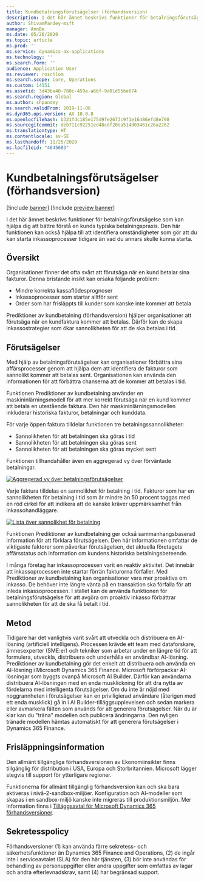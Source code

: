 ```yaml
---
title: Kundbetalningsförutsägelser (förhandsversion)
description: I det här ämnet beskrivs funktioner för betalningsförutsägelse som kan hjälpa dig att bättre förstå en kunds typiska betalningspraxis. Den här funktionen kan också hjälpa till att identifiera omständigheter som gör att du kan starta inkassoprocesser tidigare än vad du annars skulle kunna starta.
author: ShivamPandey-msft
manager: AnnBe
ms.date: 05/26/2020
ms.topic: article
ms.prod: ''
ms.service: dynamics-ax-applications
ms.technology: ''
ms.search.form: ''
audience: Application User
ms.reviewer: roschlom
ms.search.scope: Core, Operations
ms.custom: 14151
ms.assetid: 3d43ba40-780c-459a-a66f-9a01d556e674
ms.search.region: Global
ms.author: shpandey
ms.search.validFrom: 2019-11-06
ms.dyn365.ops.version: AX 10.0.8
ms.openlocfilehash: b321fdc185e175d9fe2673c9f1e16486efd8e798
ms.sourcegitcommit: deb711c92251ed48cdf20ea514d03461c26a2262
ms.translationtype: HT
ms.contentlocale: sv-SE
ms.lasthandoff: 11/25/2020
ms.locfileid: "4645683"
---
```

# <a name="customer-payment-predictions-preview"></a>Kundbetalningsförutsägelser (förhandsversion)

[!include [banner](../includes/banner.md)]
[!include [preview banner](../includes/preview-banner.md)]

I det här ämnet beskrivs funktioner för betalningsförutsägelse som kan hjälpa dig att bättre förstå en kunds typiska betalningspraxis. Den här funktionen kan också hjälpa till att identifiera omständigheter som gör att du kan starta inkassoprocesser tidigare än vad du annars skulle kunna starta.

## <a name="overview"></a>Översikt

Organisationer finner det ofta svårt att förutsäga när en kund betalar sina fakturor. Denna bristande insikt kan orsaka följande problem:

- Mindre korrekta kassaflödesprognoser
- Inkassoprocesser som startar alltför sent
- Order som har frisläppts till kunder som kanske inte kommer att betala

Prediktioner av kundbetalning (förhandsversion) hjälper organisationer att förutsäga när en kundfaktura kommer att betalas. Därför kan de skapa inkassostrategier som ökar sannolikheten för att de ska betalas i tid.

## <a name="predictions"></a>Förutsägelser

Med hjälp av betalningsförutsägelser kan organisationer förbättra sina affärsprocesser genom att hjälpa dem att identifiera de fakturor som sannolikt kommer att betalas sent. Organisationen kan använda den informationen för att förbättra chanserna att de kommer att betalas i tid.

Funktionen Prediktioner av kundbetalning använder en maskininlärningsmodell för att mer korrekt förutsäga när en kund kommer att betala en utestående faktura. Den här maskininlärningsmodellen inkluderar historiska fakturor, betalningar och kunddata.

För varje öppen faktura tilldelar funktionen tre betalningssannolikheter:

- Sannolikheten för att betalningen ska göras i tid
- Sannolikheten för att betalningen ska göras sent
- Sannolikheten för att betalningen ska göras mycket sent

Funktionen tillhandahåller även en aggregerad vy över förväntade betalningar.

[![Aggregerad vy över betalningsförutsägelser](./media/graphic-payment-reports.png)](./media/graphic-payment-reports.png)

Varje faktura tilldelas en sannolikhet för betalning i tid. Fakturor som har en sannolikheten för betalning i tid som är mindre än 50 procent taggas med en röd cirkel för att indikera att de kanske kräver uppmärksamhet från inkassohandläggare.

[![Lista över sannolikhet för betalning](./media/customer-pymnt-probability-list.png)](./media/customer-pymnt-probability-list.png)

Funktionen Prediktioner av kundbetalning ger också sammanhangsbaserad information för att förklara förutsägelsen. Den här informationen omfattar de viktigaste faktorer som påverkar förutsägelsen, det aktuella företagets affärsstatus och information om kundens historiska betalningsbeteende.

I många företag har inkassoprocessen varit en reaktiv aktivitet. Det innebär att inkassoprocessen inte startar förrän fakturorna förfaller. Med Prediktioner av kundbetalning kan organisationer vara mer proaktiva om inkasso. De behöver inte längre vänta på en transaktion ska förfalla för att inleda inkassoprocessen. I stället kan de använda funktionen för betalningsförutsägelse för att avgöra om proaktiv inkasso förbättrar sannolikheten för att de ska få betalt i tid.

## <a name="methodology"></a>Metod

Tidigare har det vanligtvis varit svårt att utveckla och distribuera en AI-lösning (artificiell intelligens). Processen krävde ett team med dataforskare, ämnesexperter (SME:er) och tekniker som arbetar under en längre tid för att formulera, utveckla, distribuera och underhålla en användbar AI-lösning. Prediktioner av kundbetalning gör det enkelt att distribuera och använda en AI-lösning i Microsoft Dynamics 365 Finance. Microsoft förförpackar AI-lösningar som byggts ovanpå Microsoft AI Builder. Därför kan användarna distribuera AI-lösningen med en enda musklickning för att dra nytta av fördelarna med intelligenta förutsägelser. Om du inte är nöjd med noggrannheten i förutsägelser kan en priviligierad användare (återigen med ett enda musklick) gå in i AI Builder-tilläggsupplevelsen och sedan markera eller avmarkera fälten som används för att generera förutsägelser. När du är klar kan du "träna" modellen och publicera ändringarna. Den nyligen tränade modellen hämtas automatiskt för att generera förutsägelser i Dynamics 365 Finance.

## <a name="release-details"></a>Frisläppningsinformation

Den allmänt tillgängliga förhandsversionen av Ekonomiinsikter finns tillgänglig för distribution i USA, Europa och Storbritannien. Microsoft lägger stegvis till support för ytterligare regioner.

Funktionerna för allmänt tillgänglig förhandsversion kan och ska bara aktiveras i nivå-2-sandbox-miljöer. Konfiguration och AI-modeller som skapas i en sandbox-miljö kanske inte migreras till produktionsmiljön. Mer information finns i [Tilläggsavtal för Microsoft Dynamics 365 förhandsversioner](https://docs.microsoft.com/dynamics365/fin-ops-core/fin-ops/get-started/public-preview-terms).

## <a name="privacy-notice"></a>Sekretesspolicy

Förhandsversioner (1) kan använda färre sekretess- och säkerhetsfunktioner än Dynamics 365 Finance and Operations, (2) de ingår inte i serviceavtalet (SLA) för den här tjänsten, (3) bör inte användas för behandling av personuppgifter eller andra uppgifter som omfattas av lagar och andra efterlevnadskrav, samt (4) har begränsad support.
